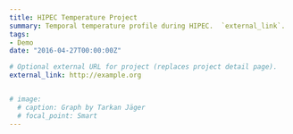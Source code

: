 ```yaml
---
title: HIPEC Temperature Project
summary: Temporal temperature profile during HIPEC.  `external_link`.
tags:
- Demo
date: "2016-04-27T00:00:00Z"

# Optional external URL for project (replaces project detail page).
external_link: http://example.org


# image:
  # caption: Graph by Tarkan Jäger
  # focal_point: Smart
---
```

